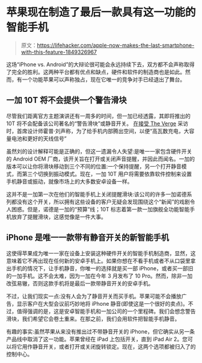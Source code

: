 # 苹果现在制造了最后一款具有这一功能的智能手机

> 原文：<https://lifehacker.com/apple-now-makes-the-last-smartphone-with-this-feature-1849326967>

这场“iPhone vs. Android”的大辩论很可能会永远持续下去，双方都不会声称取得了完全的胜利。这两种平台都有优点和缺点，硬件和软件的制造商也是如此。然而，有一个功能苹果可以声称独占，现在它唯一的竞争对手已经退出了舞台。



## 一加 10T 将不会提供一个警告滑块

尽管我们距离官方主题演讲还有一周多的时间，但一加已经透露，其即将推出的 10T 将不会配备该公司著名的“警告滑块”或静音开关。 [在接受 The Verge](https://www.theverge.com/2022/7/24/23273890/oneplus-10t-design-alert-slider-display-size-camera-specs) 采访时，首席设计师霍普·刘声称，为了给手机内部腾出空间，以便“高瓦数充电，大容量电池和更好的天线信号”

虽然刘的设计解释可能是正确的，但这一遗漏令人失望:是唯一一家包含硬件开关的 Android OEM 厂商，该开关旨在打开或关闭声音提醒，并因此而闻名。一加的版本可以让你将滑块移动到三个不同的位置:一个保持提醒，另一个打开静音模式，而第三个切换到振动模式。现在，一加 10T 用户将需要依靠软件控制来设置手机静音或振动，就像市场上的大多数安卓设备一样。

这并不是一加第一次在他们的智能手机上关闭提醒滑块:该公司的许多一加诺德系列都没有这个开关，所以拥有这些设备的客户无疑会发现围绕这个“新闻”的戏剧令人困惑。但是，诺德是一加的“预算”线；10T 标志着第一款一加旗舰全功能智能手机放弃了提醒滑块，这感觉像是一件大事。

## iPhone 是唯一一款带有静音开关的新智能手机

这使得苹果成为唯一一家在设备上安装这种硬件开关的智能手机制造商，显然，这意味着它不再出现在任何新的安卓手机上。如果你想在不看手机或者不从口袋里拿出手机的情况下，让手机静音，你唯一的选择就是买一部 iPhone，或者买一部旧的一加手机。这不会太难，因为一加在今年 3 月发布了 10 Pro。然而，除非一加改弦易辙，否则这款手机将是最后一款带静音开关的安卓手机。

不过，让我们现实一点:没有人会为了静音开关而买手机。苹果可能不会播放广告，显示客户在大型会议前巧妙地将 iPhone 静音(即使这是一个很好的卖点)。不过，值得强调的是，这是安卓智能手机和一加公司的一个里程碑。我们会想念警告滑块，我们希望它会卷土重来。在那之前，我们会用软件把智能手机静音。

有趣的事实:虽然苹果从来没有推出过不带静音开关的 iPhone，但它确实从另一条产品线中取消了这一功能。苹果曾经在 iPad 上包括开关，直到 iPad Air 2。您可以将它用作静音开关，或者打开或关闭旋转锁定。现在，这两个选项都被归入了的控制中心。